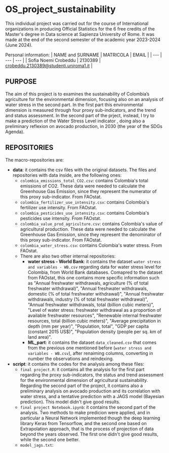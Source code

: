 # OS_project_sustainability

This individual project was carried out for the course of International organizations in producing Official Statistics for the 6 free credits of the Master's degree in Data science at Sapienza University of Rome. It was made at the end of the second semester of the academic year 2023-2024 (June 2024).

Personal information:
| NAME and SURNAME | MATRICOLA | EMAIL |
| --- | --- | --- |
| Sofia Noemi Crobeddu | 2130389 | crobeddu.2130389@studenti.uniroma1.it | 

## PURPOSE

The aim of this project is to examines the sustainability of Colombia’s agriculture for the environmental dimension, focusing also on an analysis of water stress in the second part. In the first part this environmental dimension is measured through four proxy sub-indicators, and the trend and status assessment. In the second part of the prject, instead, I try to make a prediction of the Water Stress Level indicator , doing also a preliminary reflexion on avocado production, in 2030 (the year of the SDGs Agenda).

## REPOSITORIES

The macro-repositories are:
- **data**: it contains the csv files with the original datasets. The files and repositories with data inside, are the following ones:
  - `colombia_emissions_total_CO2.csv`: contains Colombia's total emissions of CO2. These data were needed to calculate the Greenhouse Gas Emission, since they represent the numerator of this proxy sub-indicator. From FAOstat.
  - `colombia_fertilizer_use_intensity.csv`: contains Colombia's fertilizer use intensity. From FAOstat.
  - `colombia_pesticides_use_intensity.csv`: contains Colombia's pesticides use intensity. From FAOstat.
  - `colombia_value_prod_agriculture.csv`: contains Colombia's value of agricultural production. These data were needed to calculate the Greenhouse Gas Emission, since they represent the denominator of this proxy sub-indicator. From FAOstat.
  - `colombia_water_stress.csv`: contains Colombia's water stress. From FAOstat.
  - There are also two other internal repositories:
     - **water stress - World Bank**: it contains the dataset `water stress and variables - WB.csv` regarding data for water stress level for Colombia, from World Bank databases. Comapred to the dataset from FAOstat, this one contains more specific information such as "Annual freshwater withdrawals, agriculture (% of total freshwater withdrawal)", "Annual freshwater withdrawals, domestic (% of total freshwater withdrawal)", "Annual freshwater withdrawals, industry (% of total freshwater withdrawal)", "Annual freshwater withdrawals, total (billion cubic meters)", "Level of water stress: freshwater withdrawal as a proportion of available freshwater resources", "Renewable internal freshwater resources, total (billion cubic meters)", "Average precipitation in depth (mm per year)", "Population, total", "GDP per capita (constant 2015 US$)", "Population density (people per sq. km of land area)".
     - **ML_part**: it contains the dataset `data_cleaned.csv` that comes from the previous one mentioned before (`water stress and variables - WB.csv`), after renaiming columns, converting in number the observations and reindexing.
- **script**: it contains the codes for the analysis among these files:
  - `final project.R`: it contains all the analysis for the first part regarding the proxy sub-indicators, the status and trend assessment for the environmental dimension of agricultural sustainability. Regarding the second part of the project, it contains also a preliminary analysis on avocado production and its correlation with water stress, and a tentative prediction with a JAGS model (Bayesian prediction). This model didn't give good results.
  - `final project Notebook.ipynb`: it contains the second part of the analysis. Two methods to make predicion were applied, and in particular a Neural Network implemented though the deep learning library Keras from Tensorflow, and the second one based on Extrapolation approach, that is the process of projection of data beyond the years observed. The first one didn't give good results, while the second one better.
  - `model_jags.txt`: 
